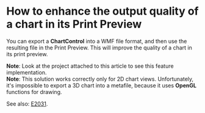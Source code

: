 # How to enhance the output quality of a chart in its Print Preview


<p>You can export a <strong>ChartControl</strong> into a WMF file format, and then use the resulting file in the Print Preview. This will improve the quality of a chart in its print preview.</p><p><strong>Note</strong>: Look at the project attached to this article to see this feature implementation.<br />
<strong>Note</strong>: This solution works correctly only for 2D chart views. Unfortunately, it's impossible to export a 3D chart into a metafile, because it uses <strong>OpenGL</strong> functions for drawing.</p><p>See also: <a href="https://www.devexpress.com/Support/Center/p/E2031">E2031</a>.</p>

<br/>


